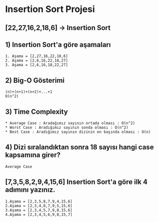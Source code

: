 # Insertion Sort Projesi 

## [22,27,16,2,18,6] -> Insertion Sort 

## 1) Insertion Sort'a göre aşamaları 

```
1. Aşama = [2,27,16,22,18,6]
2. Aşama = [2,6,16,22,18,27]
3. Aşama = [2,6,16,18,22,27]
```

## 2) Big-O Gösterimi 

```
(n)+(n+1)+(n+2)+...+1
O(n^2)
```

## 3) Time Complexity 

```
* Average Case : Aradağımız sayının ortada olması : O(n^2)
* Worst Case : Aradığımız sayının sonda olması : O(n^2)
* Best Case : Aradığımız sayının dizinin en başında olması : O(n)
```

## 4) Dizi sıralandıktan sonra 18 sayısı hangi case kapsamına girer?

```
Average Case
```

## [7,3,5,8,2,9,4,15,6] Insertion Sort'a göre ilk 4 adımını yazınız.

```
1.Aşama = [2,3,5,8,7,9,4,15,6]
2.Aşama = [2,3,4,8,7,9,5,15,6]
3.Aşama = [2,3,4,5,7,9,8,15,6]
4.Aşama = [2,3,4,5,6,9,8,15,7]
```
